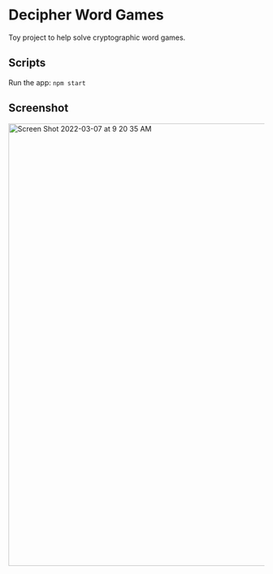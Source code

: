 # Decipher Word Games

Toy project to help solve cryptographic word games.

## Scripts

Run the app: `npm start`

## Screenshot

<img width="872" alt="Screen Shot 2022-03-07 at 9 20 35 AM" src="https://user-images.githubusercontent.com/739390/157075576-de91fcfd-d6ca-4617-8025-3d89ec602eae.png">
